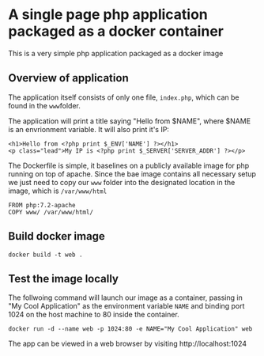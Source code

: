 # A single page php application packaged as a docker container
This is a very simple php application packaged as a docker image

## Overview of application

The application itself consists of only one file, `index.php`, which can be found in the `www`folder.

The application will print a title saying "Hello from $NAME", where $NAME is an envrionment variable. It will also print it's IP:

```
<h1>Hello from <?php print $_ENV['NAME'] ?></h1>
<p class="lead">My IP is <?php print $_SERVER['SERVER_ADDR'] ?></p>
```

The Dockerfile is simple, it baselines on a publicly available image for php running on top of apache. Since the bae image contains all necessary setup we just need to copy our `www` folder into the designated location in the image, which is `/var/www/html`

```
FROM php:7.2-apache
COPY www/ /var/www/html/
```

## Build docker image

```
docker build -t web .
```

## Test the image locally

The follwoing command will launch our image as a container, passing in "My Cool Application"  as the environment variable `NAME` and binding port 1024 on the host machine to 80 inside the container.

```
docker run -d --name web -p 1024:80 -e NAME="My Cool Application" web
``` 

The app can be viewed in a web browser by visiting http://localhost:1024
